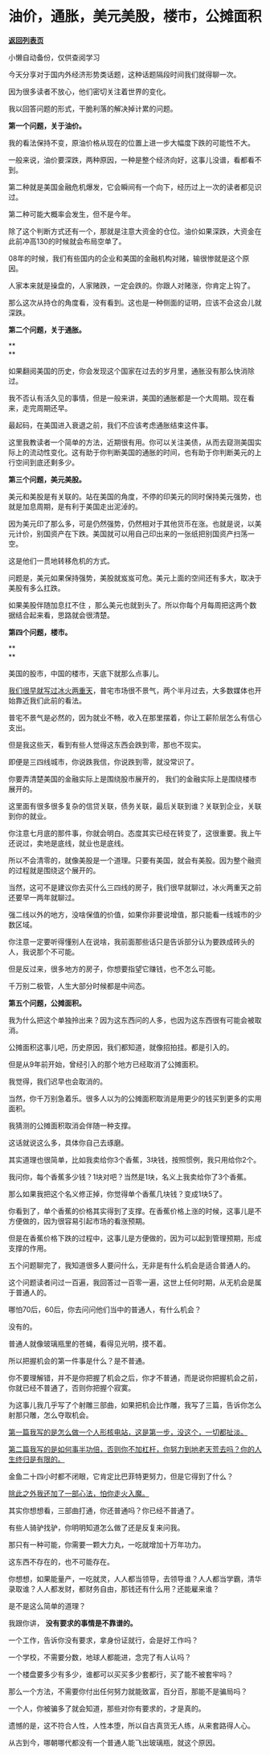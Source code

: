# 油价，通胀，美元美股，楼市，公摊面积

[**返回列表页**](/gzh/记忆承载3)

小懒自动备份，仅供查阅学习

今天分享对于国内外经济形势类话题，这种话题隔段时间我们就得聊一次。  

  

因为很多读者不放心，他们密切关注着世界的变化。  

  

我以回答问题的形式，干脆利落的解决掉计累的问题。  

  

 **第一个问题，关于油价。**

  

我的看法保持不变，原油价格从现在的位置上进一步大幅度下跌的可能性不大。  

  

一般来说，油价要深跌，两种原因，一种是整个经济向好，这事儿没谱，看都看不到。

  

第二种就是美国金融危机爆发，它会瞬间有一个向下，经历过上一次的读者都见识过。

  

第二种可能大概率会发生，但不是今年。  

  

除了这个判断方式还有一个，那就是注意大资金的仓位。油价如果深跌，大资金在此前冲高130的时候就会布局空单了。  

  

08年的时候，我们有些国内的企业和美国的金融机构对赌，输很惨就是这个原因。  

  

人家本来就是操盘的，人家赌跌，一定会跌的。你跟人对赌涨，你肯定上钩了。

  

那么这次从持仓的角度看，没有看到。这也是一种侧面的证明，应该不会这会儿就深跌。

  

 **第二个问题，关于通胀。**

 **  
**

如果翻阅美国的历史，你会发现这个国家在过去的岁月里，通胀没有那么快消除过。  

  

我不否认有活久见的事情，但是一般来讲，美国的通胀都是一个大周期。现在看来，走完周期还早。  

  

最起码，在美国进入衰退之前，我们不应该考虑通胀结束这件事。  

  

这里我教读者一个简单的方法，近期很有用。你可以关注美债，从而去窥测美国实际上的流动性变化。这有助于你判断美国的通胀的时间，也有助于你判断美元的上行空间到底还剩多少。

  

 **第三个问题，美元美股。**

  

美元和美股是有关联的。站在美国的角度，不停的印美元的同时保持美元强势，也就是加息周期，是有利于美国走出泥淖的。

  

因为美元印了那么多，可是仍然强势，仍然相对于其他货币在涨。也就是说，以美元计价，别国资产在下跌。美国就可以用自己印出来的一张纸把别国资产扫荡一空。

  

这是他们一贯地转移危机的方式。

  

问题是，美元如果保持强势，美股就岌岌可危。美元上面的空间还有多大，取决于美股有多么扛跌。

  

如果美股伴随加息扛不住 ，那么美元也就到头了。所以你每个月每周把这两个数据结合起来看，思路就会很清楚。

  

 **第四个问题，楼市。**

 **  
**

美国的股市，中国的楼市，天底下就那么点事儿。

  

[
我们很早就写过冰火两重天](http://mp.weixin.qq.com/s?__biz=MzU0MjYwNDU2Mw==&mid=2247505780&idx=1&sn=561c6930742277225231a4608d6e8233&chksm=fb1abb08cc6d321e87b4a6599e9a6d6a28854c81c78ac8a9da6098e64c6c7b39f0421651fc5a&scene=21#wechat_redirect)，普宅市场很不景气，两个半月过去，大多数媒体也开始靠近我们此前的看法。

  

普宅不景气是必然的，因为就业不畅，收入在那里摆着，你让工薪阶层怎么有信心支出。  

  

但是我这些天，看到有些人觉得这东西会跌到零，那也不现实。

  

即便是三四线城市，你说跌我信，你说跌到零，就没常识了。  

  

你要弄清楚美国的金融实际上是围绕股市展开的， 我们的金融实际上是围绕楼市展开的。  

  

这里面有很多很多复杂的信贷关联，债务关联，最后关联到谁？关联到企业，关联到你的就业。  

  

你注意七月底的那件事，你就会明白。态度其实已经在转变了，这很重要。我上午还说过，卖地是底线，就业也是底线。

  

所以不会清零的，就像美股是一个道理。只要有美国，就会有美股。因为整个融资的过程就是围绕这个展开的。  

  

当然，这可不是建议你去买什么三四线的房子，我们很早就聊过，冰火两重天之前还要早一两年就聊过。  

  

强二线以外的地方，没啥保值的价值，如果你非要说增值，那只能看一线城市的少数区域。  

  

你注意一定要听得懂别人在说啥，我前面那些话只是告诉部分认为要跌成砖头的人，我说那个不可能。  

  

但是反过来，很多地方的房子，你想要指望它赚钱，也不怎么可能。

  

千万别二极管，人生大部分时候都是中间态。  

  

 **第五个问题，公摊面积。**

  

我为什么把这个单独拎出来？因为这东西问的人多，也因为这东西很有可能会被取消。  

  

公摊面积这事儿吧，历史原因，我们都知道，就像招拍挂。都是引入的。

  

但是从9年前开始，曾经引入的那个地方已经取消了公摊面积。

  

我觉得，我们迟早也会取消的。

  

当然，你千万别急着乐。很多人以为的公摊面积取消是用更少的钱买到更多的实用面积。

  

我猜测的公摊面积取消会伴随一种支撑。

  

这话就说这么多，具体你自己去琢磨。

  

其实道理也很简单，比如我卖给你3个香蕉，3块钱，按照惯例，我只用给你2个。  

  

我问你，每个香蕉多少钱？1块对吧？当然是1块，名义上我卖给你了3个香蕉。  

  

那么如果我把这个名义修正掉，你觉得单个香蕉几块钱？变成1块5了。  

  

你看到了，单个香蕉的价格其实得到了支撑。在香蕉价格上涨的时候，这事儿是不方便做的，因为很容易引起市场的看涨预期。  

  

但是在香蕉价格下跌的过程中，这事儿是方便做的，因为可以起到管理预期，形成支撑的作用。

  

五个问题聊完了，我知道很多人要问什么，无非是有什么机会是适合普通人的。  

  

这个问题读者问过一百遍，我回答过一百零一遍，这世上任何时期，从无机会是属于普通人的。  

  

哪怕70后，60后，你去问问他们当中的普通人，有什么机会？

  

没有的。  

  

普通人就像玻璃瓶里的苍蝇，看得见光明，摸不着。  

  

所以把握机会的第一件事是什么？是不普通。  

  

你不要理解错，并不是你把握了机会之后，你才不普通，而是说你把握机会之前，你就已经不普通了，否则你把握个寂寞。

  

为这事儿我几乎写了个射雕三部曲，如果把机会比作雕，我写了三篇，告诉你怎么射那只雕，怎么夺取机会。  

  

[第一篇我写的是怎么做一个人形核电站，这是第一步，没这个，一切都扯淡。](http://mp.weixin.qq.com/s?__biz=MzU0MjYwNDU2Mw==&mid=2247507224&idx=1&sn=48d8ac37ebb9a64a251b652dff7836f4&chksm=fb1ab164cc6d38721f04f5030f0073d6869beef853d9e210fb03cf2849d358a1e152ed0c0801&scene=21#wechat_redirect)  

  

[第二篇我写的是如何事半功倍，否则你不加杠杆，你努力到地老天荒去吗？你的人生终归是有限的。](http://mp.weixin.qq.com/s?__biz=MzU0MjYwNDU2Mw==&mid=2247507339&idx=1&sn=1da273ca6f7694bd9240229b308d6dd4&chksm=fb1ab1f7cc6d38e171704aaa9733934657795707ddb0094fc67768f22c2309713c0d5169a42b&scene=21#wechat_redirect)

  

金鱼二十四小时都不闭眼，它肯定比巴菲特更努力，但是它得到了什么？  

  

[除此之外我还加了一部心法，怕你走火入魔。  
](http://mp.weixin.qq.com/s?__biz=MzU3NDc5Nzc0NQ==&mid=2247519539&idx=1&sn=da0e3d15504b5585a19cfc2c0ae6060b&chksm=fd2e2fedca59a6fbac513f1f6233abba0b4e1cd9f48adbe6265161175278a02e50bbe6bd59cd&scene=21#wechat_redirect)

  

其实你想想看，三部曲打通，你还普通吗？你已经不普通了。  

  

有些人骑驴找驴，你明明知道怎么做了还是反复来问我。

  

那只有一种可能，你需要一颗大力丸，一吃就增加十万年功力。

  

这东西不存在的，也不可能存在。  

  

你想想，如果能量产，一吃就灵，人人都当领导，去领导谁？人人都当学霸，清华录取谁？人人都发财，都财务自由，那钱还有什么用？还能雇来谁？

  

是不是这么简单的道理？  

  

我跟你讲， **没有要求的事情是不靠谱的。**

  

一个工作，告诉你没有要求，拿身份证就行，会是好工作吗？

  

一个学校，不需要分数，地球人都能进，念完了有人认吗？

  

一个楼盘要多少有多少，谁都可以买买多少套都行，买了能不被套牢吗？

  

那么一个方法，不需要你付出任何努力就能致富，百分百，那能不是骗局吗？

  

一个人，你被骗多了就会知道，那些对你有要求的，才是真的。

  

遗憾的是，这不符合人性，人性本堕，所以自古真货无人练，从来套路得人心。

  

从古到今，哪朝哪代都没有一个普通人能飞出玻璃瓶，就这个原因。


